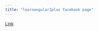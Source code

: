 ```yaml
---
title: "learnangular2plus facebook page"
---
```


[Link](https://www.facebook.com/learnangular2plus/)
